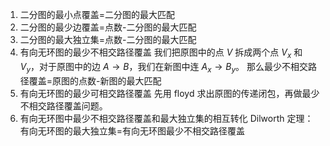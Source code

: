 1. 二分图的最小点覆盖=二分图的最大匹配
2. 二分图的最少边覆盖=点数-二分图的最大匹配
3. 二分图的最大独立集=点数-二分图的最大匹配
4. 有向无环图的最少不相交路径覆盖
我们把原图中的点 $V$ 拆成两个点 $V_x$ 和 $V_y$，对于原图中的边 $A\rightarrow B$，我们在新图中连 $A_x\rightarrow B_y$。
那么最少不相交路径覆盖=原图的点数-新图的最大匹配
4. 有向无环图的最少可相交路径覆盖
先用 floyd 求出原图的传递闭包，再做最少不相交路径覆盖问题。
5. 有向无环图中最少不相交路径覆盖和最大独立集的相互转化
Dilworth 定理：有向无环图的最大独立集=有向无环图最少不相交路径覆盖
